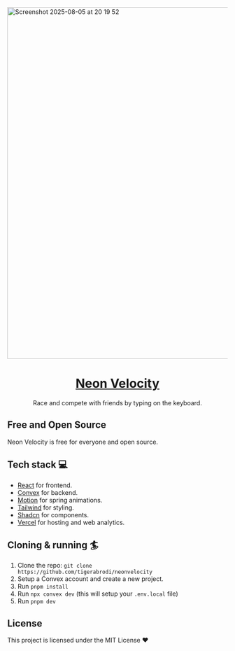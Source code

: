
<img width="1499" height="804" alt="Screenshot 2025-08-05 at 20 19 52" src="https://github.com/user-attachments/assets/d9a0e03c-f8af-4e44-b002-b2ceaf2a5ad7" />

<div align="center">
<h1 align="center">
  <a href="https://neonvelocity.com/">Neon Velocity</a>
</h1>
  <p>
    Race and compete with friends by typing on the keyboard.
  </p>
</div>

## Free and Open Source

Neon Velocity is free for everyone and open source.

## Tech stack 💻

- [React](https://react.dev/) for frontend.
- [Convex](https://www.convex.dev/) for backend.
- [Motion](https://motion.dev/) for spring animations.
- [Tailwind](https://tailwindcss.com/) for styling.
- [Shadcn](https://ui.shadcn.com/) for components.
- [Vercel](https://vercel.com/) for hosting and web analytics.

## Cloning & running 🏄

1. Clone the repo: `git clone https://github.com/tigerabrodi/neonvelocity`
2. Setup a Convex account and create a new project.
3. Run `pnpm install`
4. Run `npx convex dev` (this will setup your `.env.local` file)
5. Run `pnpm dev`

## License

This project is licensed under the MIT License ❤️
